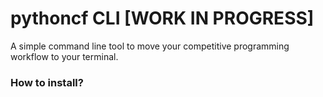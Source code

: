 # pythoncf CLI [WORK IN PROGRESS]

A simple command line tool to move your competitive programming workflow to your terminal.


### How to install?
